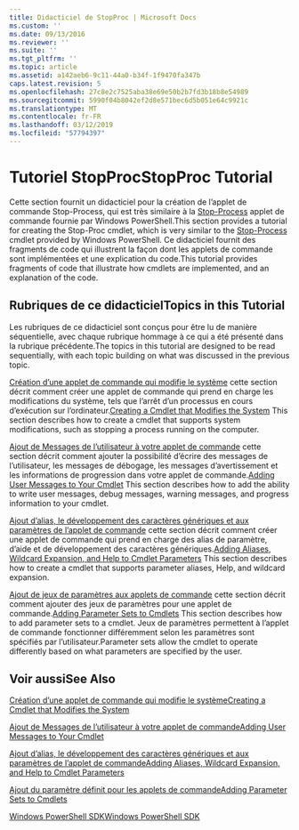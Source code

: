 ```yaml
---
title: Didacticiel de StopProc | Microsoft Docs
ms.custom: ''
ms.date: 09/13/2016
ms.reviewer: ''
ms.suite: ''
ms.tgt_pltfrm: ''
ms.topic: article
ms.assetid: a142aeb6-9c11-44a0-b34f-1f9470fa347b
caps.latest.revision: 5
ms.openlocfilehash: 27c8e2c7525aba38e69e50b2b7fd3b18b8e54989
ms.sourcegitcommit: 5990f04b8042ef2d8e571bec6d5b051e64c9921c
ms.translationtype: MT
ms.contentlocale: fr-FR
ms.lasthandoff: 03/12/2019
ms.locfileid: "57794397"
---
```

# <a name="stopproc-tutorial"></a><span data-ttu-id="043b8-102">Tutoriel StopProc</span><span class="sxs-lookup"><span data-stu-id="043b8-102">StopProc Tutorial</span></span>

<span data-ttu-id="043b8-103">Cette section fournit un didacticiel pour la création de l’applet de commande Stop-Process, qui est très similaire à la [Stop-Process](/powershell/module/Microsoft.PowerShell.Management/Stop-Process) applet de commande fournie par Windows PowerShell.</span><span class="sxs-lookup"><span data-stu-id="043b8-103">This section provides a tutorial for creating the Stop-Proc cmdlet, which is very similar to the [Stop-Process](/powershell/module/Microsoft.PowerShell.Management/Stop-Process) cmdlet provided by Windows PowerShell.</span></span> <span data-ttu-id="043b8-104">Ce didacticiel fournit des fragments de code qui illustrent la façon dont les applets de commande sont implémentées et une explication du code.</span><span class="sxs-lookup"><span data-stu-id="043b8-104">This tutorial provides fragments of code that illustrate how cmdlets are implemented, and an explanation of the code.</span></span>

## <a name="topics-in-this-tutorial"></a><span data-ttu-id="043b8-105">Rubriques de ce didacticiel</span><span class="sxs-lookup"><span data-stu-id="043b8-105">Topics in this Tutorial</span></span>

<span data-ttu-id="043b8-106">Les rubriques de ce didacticiel sont conçus pour être lu de manière séquentielle, avec chaque rubrique hommage à ce qui a été présenté dans la rubrique précédente.</span><span class="sxs-lookup"><span data-stu-id="043b8-106">The topics in this tutorial are designed to be read sequentially, with each topic building on what was discussed in the previous topic.</span></span>

<span data-ttu-id="043b8-107">[Création d’une applet de commande qui modifie le système](./creating-a-cmdlet-that-modifies-the-system.md) cette section décrit comment créer une applet de commande qui prend en charge les modifications du système, tels que l’arrêt d’un processus en cours d’exécution sur l’ordinateur.</span><span class="sxs-lookup"><span data-stu-id="043b8-107">[Creating a Cmdlet that Modifies the System](./creating-a-cmdlet-that-modifies-the-system.md) This section describes how to create a cmdlet that supports system modifications, such as stopping a process running on the computer.</span></span>

<span data-ttu-id="043b8-108">[Ajout de Messages de l’utilisateur à votre applet de commande](./adding-user-messages-to-your-cmdlet.md) cette section décrit comment ajouter la possibilité d’écrire des messages de l’utilisateur, les messages de débogage, les messages d’avertissement et les informations de progression dans votre applet de commande.</span><span class="sxs-lookup"><span data-stu-id="043b8-108">[Adding User Messages to Your Cmdlet](./adding-user-messages-to-your-cmdlet.md) This section describes how to add the ability to write user messages, debug messages, warning messages, and progress information to your cmdlet.</span></span>

<span data-ttu-id="043b8-109">[Ajout d’alias, le développement des caractères génériques et aux paramètres de l’applet de commande](./adding-aliases-wildcard-expansion-and-help-to-cmdlet-parameters.md) cette section décrit comment créer une applet de commande qui prend en charge des alias de paramètre, d’aide et de développement des caractères génériques.</span><span class="sxs-lookup"><span data-stu-id="043b8-109">[Adding Aliases, Wildcard Expansion, and Help to Cmdlet Parameters](./adding-aliases-wildcard-expansion-and-help-to-cmdlet-parameters.md) This section describes how to create a cmdlet that supports parameter aliases, Help, and wildcard expansion.</span></span>

<span data-ttu-id="043b8-110">[Ajout de jeux de paramètres aux applets de commande](./adding-parameter-sets-to-a-cmdlet.md) cette section décrit comment ajouter des jeux de paramètres pour une applet de commande.</span><span class="sxs-lookup"><span data-stu-id="043b8-110">[Adding Parameter Sets to Cmdlets](./adding-parameter-sets-to-a-cmdlet.md) This section describes how to add parameter sets to a cmdlet.</span></span> <span data-ttu-id="043b8-111">Jeux de paramètres permettent à l’applet de commande fonctionner différemment selon les paramètres sont spécifiés par l’utilisateur.</span><span class="sxs-lookup"><span data-stu-id="043b8-111">Parameter sets allow the cmdlet to operate differently based on what parameters are specified by the user.</span></span>

## <a name="see-also"></a><span data-ttu-id="043b8-112">Voir aussi</span><span class="sxs-lookup"><span data-stu-id="043b8-112">See Also</span></span>

[<span data-ttu-id="043b8-113">Création d’une applet de commande qui modifie le système</span><span class="sxs-lookup"><span data-stu-id="043b8-113">Creating a Cmdlet that Modifies the System</span></span>](./creating-a-cmdlet-that-modifies-the-system.md)

[<span data-ttu-id="043b8-114">Ajout de Messages de l’utilisateur à votre applet de commande</span><span class="sxs-lookup"><span data-stu-id="043b8-114">Adding User Messages to Your Cmdlet</span></span>](./adding-user-messages-to-your-cmdlet.md)

[<span data-ttu-id="043b8-115">Ajout d’alias, le développement des caractères génériques et aux paramètres de l’applet de commande</span><span class="sxs-lookup"><span data-stu-id="043b8-115">Adding Aliases, Wildcard Expansion, and Help to Cmdlet Parameters</span></span>](./adding-aliases-wildcard-expansion-and-help-to-cmdlet-parameters.md)

[<span data-ttu-id="043b8-116">Ajout du paramètre définit pour les applets de commande</span><span class="sxs-lookup"><span data-stu-id="043b8-116">Adding Parameter Sets to Cmdlets</span></span>](./adding-parameter-sets-to-a-cmdlet.md)

[<span data-ttu-id="043b8-117">Windows PowerShell SDK</span><span class="sxs-lookup"><span data-stu-id="043b8-117">Windows PowerShell SDK</span></span>](../windows-powershell-reference.md)
